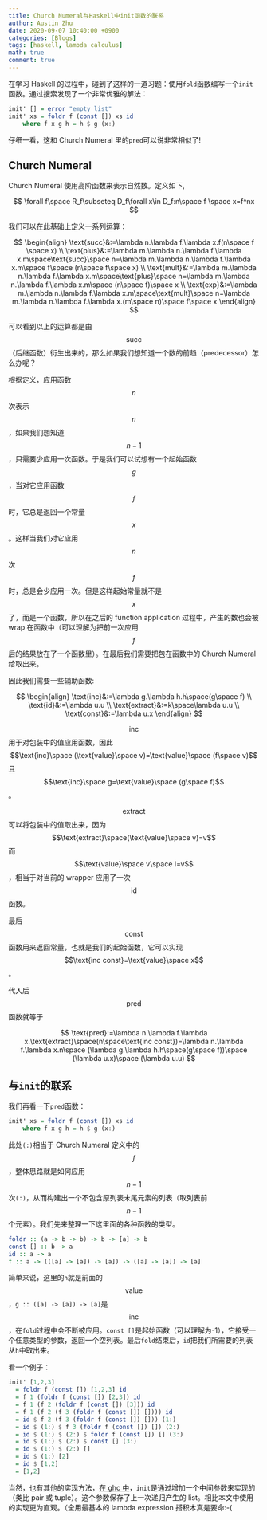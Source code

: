 ```yaml
---
title: Church Numeral与Haskell中init函数的联系
author: Austin Zhu
date: 2020-09-07 10:40:00 +0900
categories: [Blogs]
tags: [haskell, lambda calculus]
math: true
comment: true
---
```


在学习 Haskell 的过程中，碰到了这样的一道习题：使用`fold`函数编写一个`init`函数。通过搜索发现了一个非常优雅的解法：

```haskell
init' [] = error "empty list"
init' xs = foldr f (const []) xs id
    where f x g h = h $ g (x:)
```

仔细一看，这和 Church Numeral 里的`pred`可以说非常相似了!

## Church Numeral

Church Numeral 使用高阶函数来表示自然数。定义如下,

$$
\forall f\space R_f\subseteq D_f\forall x\in D_f:n\space f \space x=f^nx
$$

我们可以在此基础上定义一系列运算：

$$
\begin{align}
\text{succ}&:=\lambda n.\lambda f.\lambda x.f(n\space f \space x) \\
\text{plus}&:=\lambda m.\lambda n.\lambda f.\lambda x.m\space\text{succ}\space n=\lambda m.\lambda n.\lambda f.\lambda x.m\space f\space (n\space f\space x) \\
\text{mult}&:=\lambda m.\lambda n.\lambda f.\lambda x.m\space\text{plus}\space n=\lambda m.\lambda n.\lambda f.\lambda x.m\space (n\space f)\space x \\
\text{exp}&:=\lambda m.\lambda n.\lambda f.\lambda x.m\space\text{mult}\space n=\lambda m.\lambda n.\lambda f.\lambda x.(m\space n)\space f\space x
\end{align}
$$

可以看到以上的运算都是由$$\text{succ}$$（后继函数）衍生出来的，那么如果我们想知道一个数的前趋（predecessor）怎么办呢？

根据定义，应用函数$$n$$次表示$$n$$，如果我们想知道$$n-1$$，只需要少应用一次函数。于是我们可以试想有一个起始函数$$g$$，当对它应用函数$$f$$时，它总是返回一个常量$$x$$。这样当我们对它应用$$n$$次$$f$$时，总是会少应用一次。但是这样起始常量就不是$$x$$了，而是一个函数，所以在之后的 function application 过程中，产生的数也会被 wrap 在函数中（可以理解为把前一次应用$$f$$后的结果放在了一个函数里）。在最后我们需要把包在函数中的 Church Numeral 给取出来。

因此我们需要一些辅助函数:

$$
\begin{align}
\text{inc}&:=\lambda g.\lambda h.h\space(g\space f) \\
\text{id}&:=\lambda u.u \\
\text{extract}&:=k\space\lambda u.u \\
\text{const}&:=\lambda u.x
\end{align}
$$

$$\text{inc}$$用于对包装中的值应用函数，因此$$\text{inc}\space (\text{value}\space v)=\text{value}\space (f\space v)$$且$$\text{inc}\space g=\text{value}\space (g\space f)$$。

$$\text{extract}$$可以将包装中的值取出来，因为$$\text{extract}\space(\text{value}\space v)=v$$而$$\text{value}\space v\space I=v$$，相当于对当前的 wrapper 应用了一次$$\text{id}$$函数。

最后$$\text{const}$$函数用来返回常量，也就是我们的起始函数，它可以实现$$\text{inc const}=\text{value}\space x$$。

代入后$$\text{pred}$$函数就等于

$$
\text{pred}:=\lambda n.\lambda f.\lambda x.\text{extract}\space(n\space\text{inc const})=\lambda n.\lambda f.\lambda x.n\space (\lambda g.\lambda h.h\space(g\space f))\space (\lambda u.x)\space (\lambda u.u)
$$

## 与`init`的联系

我们再看一下`pred`函数：

```haskell
init' xs = foldr f (const []) xs id
    where f x g h = h $ g (x:)
```

此处`(:)`相当于 Church Numeral 定义中的$$f$$，整体思路就是如何应用$$n-1$$次`(:)`，从而构建出一个不包含原列表末尾元素的列表（取列表前$$n-1$$个元素）。我们先来整理一下这里面的各种函数的类型。

```haskell
foldr :: (a -> b -> b) -> b -> [a] -> b
const [] :: b -> a
id :: a -> a
f :: a -> (([a] -> [a]) -> [a]) -> ([a] -> [a]) -> [a]
```

简单来说，这里的`h`就是前面的$$\text{value}$$，`g :: ([a] -> [a]) -> [a]`是$$\text{inc}$$，在`fold`过程中会不断被应用。`const []`是起始函数（可以理解为-1），它接受一个任意类型的参数，返回一个空列表。最后`fold`结束后，`id`把我们所需要的列表从`h`中取出来。

看一个例子：

```haskell
init' [1,2,3]
  = foldr f (const []) [1,2,3] id
  = f 1 (foldr f (const []) [2,3]) id
  = f 1 (f 2 (foldr f (const []) [3])) id
  = f 1 (f 2 (f 3 (foldr f (const []) []))) id
  = id $ f 2 (f 3 (foldr f (const []) [])) (1:)
  = id $ (1:) $ f 3 (foldr f (const []) []) (2:)
  = id $ (1:) $ (2:) $ foldr f (const []) [] (3:)
  = id $ (1:) $ (2:) $ const [] (3:)
  = id $ (1:) $ (2:) []
  = id $ (1:) [2]
  = id $ [1,2]
  = [1,2]
```

当然，也有其他的实现方法，[在 ghc 中](https://hackage.haskell.org/package/base-4.14.0.0/docs/src/GHC.List.html#init)，`init`是通过增加一个中间参数来实现的（类比 pair 或 tuple）。这个参数保存了上一次递归产生的 list。相比本文中使用的实现更为直观。（全用最基本的 lambda expression 搭积木真是要命:-(
